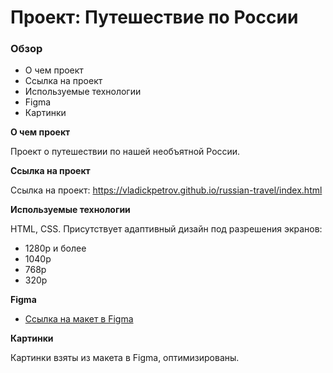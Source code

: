 # Проект: Путешествие по России

### Обзор
* О чем проект
* Ссылка на проект
* Используемые технологии
* Figma
* Картинки

**О чем проект**

Проект о путешествии по нашей необъятной России.

**Ссылка на проект**

Ссылка на проект: https://vladickpetrov.github.io/russian-travel/index.html

**Используемые технологии**

 HTML, CSS. Присутствует адаптивный дизайн под разрешения экранов: 
 * 1280p и более 
 * 1040p
 * 768p
 * 320p

**Figma**

* [Ссылка на макет в Figma](https://www.figma.com/file/5S2WSbEFL6awjVWJ0NWL8Q/Sprint-3_-Russia-_-desktop-mobile?node-id=28503%3A0)

**Картинки**

Картинки взяты из макета в Figma, оптимизированы.
